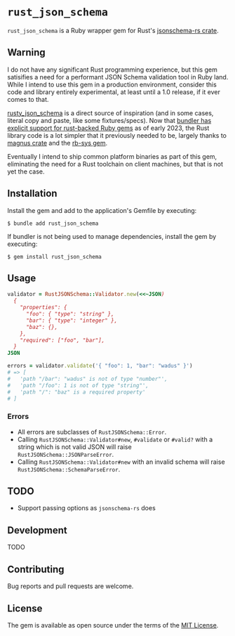# `rust_json_schema`

`rust_json_schema` is a Ruby wrapper gem for Rust's [jsonschema-rs crate](https://github.com/Stranger6667/jsonschema-rs).

## Warning

I do not have any significant Rust programming experience, but this gem satisifies a need for a performant JSON Schema validation tool in Ruby land. While I intend to use this gem in a production environment, consider this code and library entirely experimental, at least until a 1.0 release, if it ever comes to that.

[rusty_json_schema](https://github.com/driv3r/rusty_json_schema) is a direct source of inspiration (and in some cases, literal copy and paste, like some fixtures/specs). Now that [bundler has explicit support for rust-backed Ruby gems](https://bundler.io/blog/2023/01/31/rust-gem-skeleton.html) as of early 2023, the Rust library code is a lot simpler that it previously needed to be, largely thanks to [magnus crate](https://github.com/matsadler/magnus) and the [rb-sys gem](https://github.com/oxidize-rb/rb-sys/tree/main/gem).

Eventually I intend to ship common platform binaries as part of this gem, eliminating the need for a Rust toolchain on client machines, but that is not yet the case.

## Installation

Install the gem and add to the application's Gemfile by executing:

    $ bundle add rust_json_schema

If bundler is not being used to manage dependencies, install the gem by executing:

    $ gem install rust_json_schema

## Usage

```ruby
validator = RustJSONSchema::Validator.new(<<~JSON)
  {
    "properties": {
      "foo": { "type": "string" },
      "bar": { "type": "integer" },
      "baz": {},
    },
    "required": ["foo", "bar"],
  }
JSON

errors = validator.validate('{ "foo": 1, "bar": "wadus" }')
# => [
#   'path "/bar": "wadus" is not of type "number"',
#   'path "/foo": 1 is not of type "string"',
#   'path "/": "baz" is a required property'
# ]
```

### Errors

- All errors are subclasses of `RustJSONSchema::Error`.
- Calling `RustJSONSchema::Validator#new`, `#validate` or `#valid?` with a string which is not valid JSON will raise `RustJSONSchema::JSONParseError`.
- Calling `RustJSONSchema::Validator#new` with an invalid schema will raise `RustJSONSchema::SchemaParseError`.

## TODO

- Support passing options as `jsonschema-rs` does

## Development

TODO

## Contributing

Bug reports and pull requests are welcome.

## License

The gem is available as open source under the terms of the [MIT License](https://opensource.org/licenses/MIT).
